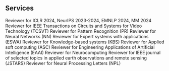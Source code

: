 ## Services

Reviewer for ICLR 2024, NeurIPS 2023-2024, EMNLP 2024, MM 2024
Reviewer for IEEE Transactions on Circuits and Systems for Video Technology (TCSVT)
Reviewer for Pattern Recognition (PR)
Reviewer for Neural Networks (NN)
Reviewer for Expert systems with applications (ESWA)
Reviewer for Knowledge-based systems (KBS)
Reviewer for Applied soft computing (ASC)
Reviewer for Engineering Applications of Artificial Intelligence (EAAI)
Reviewer for Neurocomputing
Reviewer for IEEE journal of selected topics in applied earth observations and remote sensing (JSTARS)
Reviewer for Neural Processing Letters (NPL)


<!-- <h4 style="margin:0 10px 0;">Conference Reviewers</h4> -->

<!-- <ul style="margin:0 0 5px;">
  <li><a href="http://cvpr2023.thecvf.com/"><autocolor>IEEE/CVF Conference on Computer Vision and Pattern Recognition (CVPR) 2021-2023</autocolor></a></li>
  <li><a href="http://iccv2021.thecvf.com/"><autocolor>IEEE/CVF International Conference on Computer Vision (ICCV) 2021</autocolor></a></li>
  <li><a href="https://eccv2022.ecva.net/"><autocolor>European Conference on Computer Vision (ECCV) 2022</autocolor></a></li>
</ul> -->
